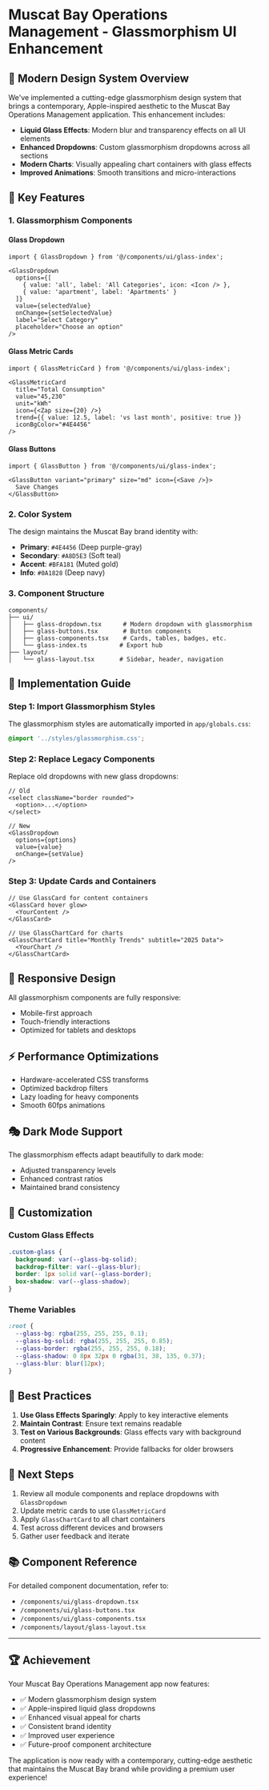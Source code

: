 # Muscat Bay Operations Management - Glassmorphism UI Enhancement

## 🎨 Modern Design System Overview

We've implemented a cutting-edge glassmorphism design system that brings a contemporary, Apple-inspired aesthetic to the Muscat Bay Operations Management application. This enhancement includes:

- **Liquid Glass Effects**: Modern blur and transparency effects on all UI elements
- **Enhanced Dropdowns**: Custom glassmorphism dropdowns across all sections
- **Modern Charts**: Visually appealing chart containers with glass effects
- **Improved Animations**: Smooth transitions and micro-interactions

## 🎯 Key Features

### 1. Glassmorphism Components

#### Glass Dropdown
```tsx
import { GlassDropdown } from '@/components/ui/glass-index';

<GlassDropdown
  options={[
    { value: 'all', label: 'All Categories', icon: <Icon /> },
    { value: 'apartment', label: 'Apartments' }
  ]}
  value={selectedValue}
  onChange={setSelectedValue}
  label="Select Category"
  placeholder="Choose an option"
/>
```

#### Glass Metric Cards
```tsx
import { GlassMetricCard } from '@/components/ui/glass-index';

<GlassMetricCard
  title="Total Consumption"
  value="45,230"
  unit="kWh"
  icon={<Zap size={20} />}
  trend={{ value: 12.5, label: 'vs last month', positive: true }}
  iconBgColor="#4E4456"
/>
```

#### Glass Buttons
```tsx
import { GlassButton } from '@/components/ui/glass-index';

<GlassButton variant="primary" size="md" icon={<Save />}>
  Save Changes
</GlassButton>
```

### 2. Color System

The design maintains the Muscat Bay brand identity with:
- **Primary**: `#4E4456` (Deep purple-gray)
- **Secondary**: `#A8D5E3` (Soft teal)
- **Accent**: `#BFA181` (Muted gold)
- **Info**: `#0A1828` (Deep navy)

### 3. Component Structure

```
components/
├── ui/
│   ├── glass-dropdown.tsx      # Modern dropdown with glassmorphism
│   ├── glass-buttons.tsx       # Button components
│   ├── glass-components.tsx    # Cards, tables, badges, etc.
│   └── glass-index.ts         # Export hub
├── layout/
│   └── glass-layout.tsx       # Sidebar, header, navigation
```

## 🚀 Implementation Guide

### Step 1: Import Glassmorphism Styles
The glassmorphism styles are automatically imported in `app/globals.css`:
```css
@import '../styles/glassmorphism.css';
```

### Step 2: Replace Legacy Components
Replace old dropdowns with new glass dropdowns:
```tsx
// Old
<select className="border rounded">
  <option>...</option>
</select>

// New
<GlassDropdown
  options={options}
  value={value}
  onChange={setValue}
/>
```

### Step 3: Update Cards and Containers
```tsx
// Use GlassCard for content containers
<GlassCard hover glow>
  <YourContent />
</GlassCard>

// Use GlassChartCard for charts
<GlassChartCard title="Monthly Trends" subtitle="2025 Data">
  <YourChart />
</GlassChartCard>
```

## 📱 Responsive Design

All glassmorphism components are fully responsive:
- Mobile-first approach
- Touch-friendly interactions
- Optimized for tablets and desktops

## ⚡ Performance Optimizations

- Hardware-accelerated CSS transforms
- Optimized backdrop filters
- Lazy loading for heavy components
- Smooth 60fps animations

## 🎭 Dark Mode Support

The glassmorphism effects adapt beautifully to dark mode:
- Adjusted transparency levels
- Enhanced contrast ratios
- Maintained brand consistency

## 🔧 Customization

### Custom Glass Effects
```css
.custom-glass {
  background: var(--glass-bg-solid);
  backdrop-filter: var(--glass-blur);
  border: 1px solid var(--glass-border);
  box-shadow: var(--glass-shadow);
}
```

### Theme Variables
```css
:root {
  --glass-bg: rgba(255, 255, 255, 0.1);
  --glass-bg-solid: rgba(255, 255, 255, 0.85);
  --glass-border: rgba(255, 255, 255, 0.18);
  --glass-shadow: 0 8px 32px 0 rgba(31, 38, 135, 0.37);
  --glass-blur: blur(12px);
}
```

## 🌟 Best Practices

1. **Use Glass Effects Sparingly**: Apply to key interactive elements
2. **Maintain Contrast**: Ensure text remains readable
3. **Test on Various Backgrounds**: Glass effects vary with background content
4. **Progressive Enhancement**: Provide fallbacks for older browsers

## 🎯 Next Steps

1. Review all module components and replace dropdowns with `GlassDropdown`
2. Update metric cards to use `GlassMetricCard`
3. Apply `GlassChartCard` to all chart containers
4. Test across different devices and browsers
5. Gather user feedback and iterate

## 📚 Component Reference

For detailed component documentation, refer to:
- `/components/ui/glass-dropdown.tsx`
- `/components/ui/glass-buttons.tsx`
- `/components/ui/glass-components.tsx`
- `/components/layout/glass-layout.tsx`

---

## 🏆 Achievement

Your Muscat Bay Operations Management app now features:
- ✅ Modern glassmorphism design system
- ✅ Apple-inspired liquid glass dropdowns
- ✅ Enhanced visual appeal for charts
- ✅ Consistent brand identity
- ✅ Improved user experience
- ✅ Future-proof component architecture

The application is now ready with a contemporary, cutting-edge aesthetic that maintains the Muscat Bay brand while providing a premium user experience!
